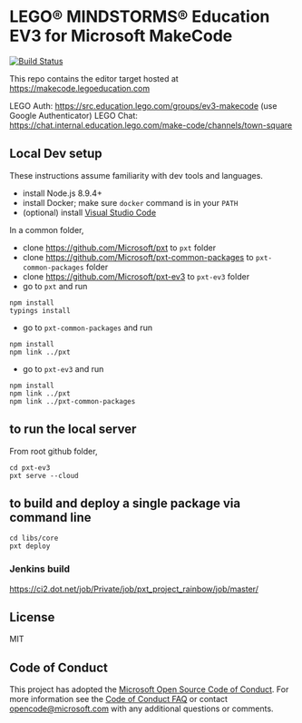# LEGO® MINDSTORMS® Education EV3 for Microsoft MakeCode

[![Build Status](https://ci2.dot.net/buildStatus/icon?job=Private/pxt_project_rainbow/master/pxt-ev3_Push)](https://ci2.dot.net/job/Private/job/pxt_project_rainbow/job/master/job/pxt-ev3_Push/)

This repo contains the editor target hosted at https://makecode.legoeducation.com

LEGO Auth: https://src.education.lego.com/groups/ev3-makecode (use Google Authenticator)
LEGO Chat: https://chat.internal.education.lego.com/make-code/channels/town-square

## Local Dev setup

These instructions assume familiarity with dev tools and languages.

* install Node.js 8.9.4+
* install Docker; make sure `docker` command is in your `PATH`
* (optional) install [Visual Studio Code](https://code.visualstudio.com/)

In a common folder,

* clone https://github.com/Microsoft/pxt to ``pxt`` folder
* clone https://github.com/Microsoft/pxt-common-packages to ``pxt-common-packages`` folder
* clone https://github.com/Microsoft/pxt-ev3 to ``pxt-ev3`` folder
* go to ``pxt`` and run

```
npm install
typings install
```

* go to ``pxt-common-packages`` and run

```
npm install
npm link ../pxt
```

* go to ``pxt-ev3`` and run

```
npm install
npm link ../pxt
npm link ../pxt-common-packages
```

## to run the local server

From root github folder,

```
cd pxt-ev3
pxt serve --cloud
```

## to build and deploy a single package via command line

```
cd libs/core
pxt deploy
```

### Jenkins build
https://ci2.dot.net/job/Private/job/pxt_project_rainbow/job/master/

## License
MIT

## Code of Conduct

This project has adopted the [Microsoft Open Source Code of Conduct](https://opensource.microsoft.com/codeofconduct/). For more information see the [Code of Conduct FAQ](https://opensource.microsoft.com/codeofconduct/faq/) or contact [opencode@microsoft.com](mailto:opencode@microsoft.com) with any additional questions or comments.
